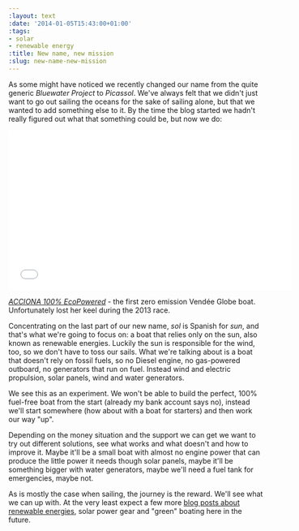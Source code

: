 ```yaml
---
:layout: text
:date: '2014-01-05T15:43:00+01:00'
:tags:
- solar
- renewable energy
:title: New name, new mission
:slug: new-name-new-mission
---
```

As some might have noticed we recently changed our name from the quite generic _Bluewater Project_ to _Picassol_. We've always felt that we didn't just want to go out sailing the oceans for the sake of sailing alone, but that we wanted to add something else to it. By the time the blog started we hadn't really figured out what that something could be, but now we do: 

<iframe width="560" height="315" src="//www.youtube.com/embed/5aCmlHB2gUQ" frameborder="0" allowfullscreen></iframe>

_[ACCIONA 100% EcoPowered](http://www.accionasailing.com/)_ - the first zero emission Vendée Globe boat. Unfortunately lost her keel during the 2013 race. 

Concentrating on the last part of our new name, _sol_ is Spanish for _sun_, and that's what we're going to focus on: a boat that relies only on the sun, also known as renewable energies. Luckily the sun is responsible for the wind, too, so we don't have to toss our sails. What we're talking about is a boat that doesn't rely on fossil fuels, so no Diesel engine, no gas-powered outboard, no generators that run on fuel. Instead wind and electric propulsion, solar panels, wind and water generators.

We see this as an experiment. We won't be able to build the perfect, 100% fuel-free boat from the start (already my bank account says no), instead we'll start somewhere (how about with a boat for starters) and then work our way "up".

Depending on the money situation and the support we can get we want to try out different solutions, see what works and what doesn't and how to improve it. Maybe it'll be a small boat with almost no engine power that can produce the little power it needs though solar panels, maybe it'll be something bigger with water generators, maybe we'll need a fuel tank for emergencies, maybe not.

As is mostly the case when sailing, the journey is the reward. We'll see what we can up with. At the very least expect a few more [blog posts about renewable energies](http://picassol.co/post/61306539165/power-on-board), solar power gear and "green" boating here in the future.
